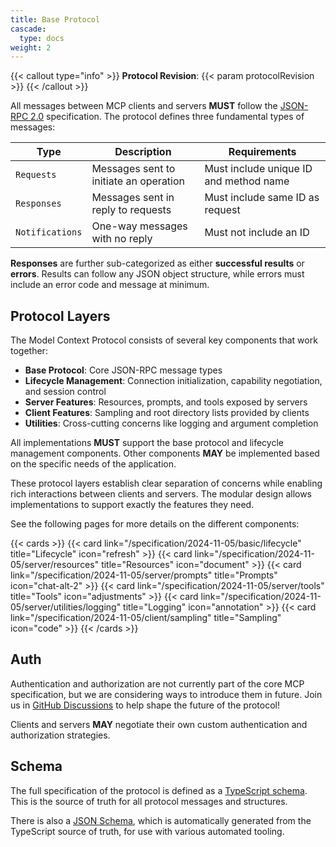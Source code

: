 ```yaml
---
title: Base Protocol
cascade:
  type: docs
weight: 2
---
```


{{< callout type="info" >}}
**Protocol Revision**: {{< param protocolRevision >}}
{{< /callout >}}

All messages between MCP clients and servers **MUST** follow the [JSON-RPC 2.0](https://www.jsonrpc.org/specification) specification. The protocol defines three fundamental types of messages:

| Type           | Description                            | Requirements                           |
|----------------|----------------------------------------|----------------------------------------|
| `Requests`     | Messages sent to initiate an operation | Must include unique ID and method name |
| `Responses`    | Messages sent in reply to requests     | Must include same ID as request        |
| `Notifications`| One-way messages with no reply         | Must not include an ID                 |

**Responses** are further sub-categorized as either **successful results** or **errors**. Results can follow any JSON object structure, while errors must include an error code and message at minimum.

## Protocol Layers

The Model Context Protocol consists of several key components that work together:

- **Base Protocol**: Core JSON-RPC message types
- **Lifecycle Management**: Connection initialization, capability negotiation, and session control
- **Server Features**: Resources, prompts, and tools exposed by servers
- **Client Features**: Sampling and root directory lists provided by clients
- **Utilities**: Cross-cutting concerns like logging and argument completion

All implementations **MUST** support the base protocol and lifecycle management components. Other components **MAY** be implemented based on the specific needs of the application.

These protocol layers establish clear separation of concerns while enabling rich interactions between clients and servers. The modular design allows implementations to support exactly the features they need.

See the following pages for more details on the different components:

{{< cards >}}
  {{< card link="/specification/2024-11-05/basic/lifecycle" title="Lifecycle" icon="refresh" >}}
  {{< card link="/specification/2024-11-05/server/resources" title="Resources" icon="document" >}}
  {{< card link="/specification/2024-11-05/server/prompts" title="Prompts" icon="chat-alt-2" >}}
  {{< card link="/specification/2024-11-05/server/tools" title="Tools" icon="adjustments" >}}
  {{< card link="/specification/2024-11-05/server/utilities/logging" title="Logging" icon="annotation" >}}
  {{< card link="/specification/2024-11-05/client/sampling" title="Sampling" icon="code" >}}
{{< /cards >}}

## Auth

Authentication and authorization are not currently part of the core MCP specification, but we are considering ways to introduce them in future. Join us in [GitHub Discussions](https://github.com/modelcontextprotocol/specification/2024-11-05/discussions) to help shape the future of the protocol!

Clients and servers **MAY** negotiate their own custom authentication and authorization strategies.

## Schema

The full specification of the protocol is defined as a [TypeScript schema](http://github.com/modelcontextprotocol/specification/2024-11-05/tree/main/schema/schema.ts). This is the source of truth for all protocol messages and structures.

There is also a [JSON Schema](http://github.com/modelcontextprotocol/specification/2024-11-05/tree/main/schema/schema.json), which is automatically generated from the TypeScript source of truth, for use with various automated tooling.
